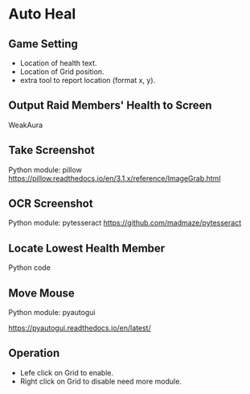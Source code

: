 # Auto Heal

## Game Setting
- Location of health text.
- Location of Grid position.
- extra tool to report location (format x, y).

## Output Raid Members' Health to Screen
WeakAura

## Take Screenshot
Python module: pillow
https://pillow.readthedocs.io/en/3.1.x/reference/ImageGrab.html

## OCR Screenshot
Python module: pytesseract
https://github.com/madmaze/pytesseract

## Locate Lowest Health Member
Python code

## Move Mouse
Python module: pyautogui

https://pyautogui.readthedocs.io/en/latest/

## Operation
- Lefe click on Grid to enable.
- Right click on Grid to disable
need more module.